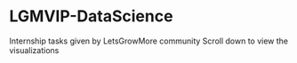 # LGMVIP-DataScience
Internship tasks given by LetsGrowMore community
Scroll down to view the visualizations

